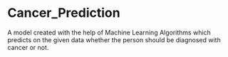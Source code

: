 # Cancer_Prediction
A model created with the help of Machine Learning Algorithms which predicts on the given data whether the person should be diagnosed with cancer or not.
